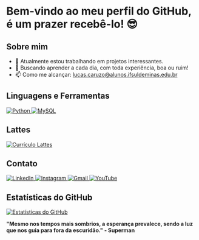 # Bem-vindo ao meu perfil do GitHub, é um prazer recebê-lo! 😎

## Sobre mim
- 🔭 Atualmente estou trabalhando em projetos interessantes.
- 🥑 Buscando aprender a cada dia, com toda experiência, boa ou ruim!
- 📫 Como me alcançar: [lucas.caruzo@alunos.ifsuldeminas.edu.br](mailto:lucas.caruzo@alunos.ifsuldeminas.edu.br)
  
## Linguagens e Ferramentas
<p align="left">
  <a href="https://www.python.org/">
    <img src="https://img.shields.io/badge/-Python-blue?style=for-the-badge&logo=python&logoColor=white" alt="Python">
  </a>
  <a href="https://www.mysql.com/">
    <img src="https://img.shields.io/badge/-MySQL-darkgreen?style=for-the-badge&logo=mysql&logoColor=white" alt="MySQL">
  </a>
</p>

## Lattes
<p align="left">
  <a href="https://lattes.cnpq.br/0618711299993791">
    <img src="https://img.shields.io/badge/-Currículo_Lattes-orange?style=for-the-badge&logoColor=white" alt="Currículo Lattes">
  </a>
</p>

## Contato
<p align="left">
  <a href="https://www.linkedin.com/in/lucascaruzo/">
    <img src="https://img.shields.io/badge/-LinkedIn-blue?style=for-the-badge&logo=linkedin&logoColor=white" alt="LinkedIn">
  </a>
  <a href="https://www.instagram.com/l.caruzo/">
    <img src="https://img.shields.io/badge/-Instagram-purple?style=for-the-badge&logo=instagram&logoColor=white" alt="Instagram">
  </a>
  <a href="mailto:lucas.caruzo@alunos.ifsuldeminas.edu.br">
    <img src="https://img.shields.io/badge/-Gmail-red?style=for-the-badge&logo=gmail&logoColor=white" alt="Gmail">
  </a>
  <a href="https://www.youtube.com/channel/UCwXQNrE0nDiJV2k5hRsgZKw">
    <img src="https://img.shields.io/badge/-YouTube-darkred?style=for-the-badge&logo=youtube&logoColor=white" alt="YouTube">
  </a>
</p>

## Estatísticas do GitHub
[![Estatísticas do GitHub](https://github-readme-stats.vercel.app/api?username=lcaruzo007&show_icons=true&theme=dark)](https://github.com/lcaruzo007)

**"Mesmo nos tempos mais sombrios, a esperança prevalece, sendo a luz que nos guia para fora da escuridão." - Superman**
